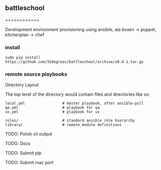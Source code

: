 ## battleschool
============

Development environment provisioning using ansible, ala boxen -> puppet, kitchenplan -> chef

### install

    sudo pip install https://github.com/32degrees/battleschool/archive/v0.0.1.tar.gz


### remote source playbooks

Directory Layout

The top level of the directory would contain files and directories like so:

    local.yml                 # master playbook, after ansible-pull
    qa.yml                    # playbook for qa
    ux.yml                    # playbook for ux

    roles/                    # standard ansible role hierarchy
    library/                  # remote module definitions

TODO: Polish cli output

TODO: Docs

TODO: Submit pip

TODO: Submit mac port
